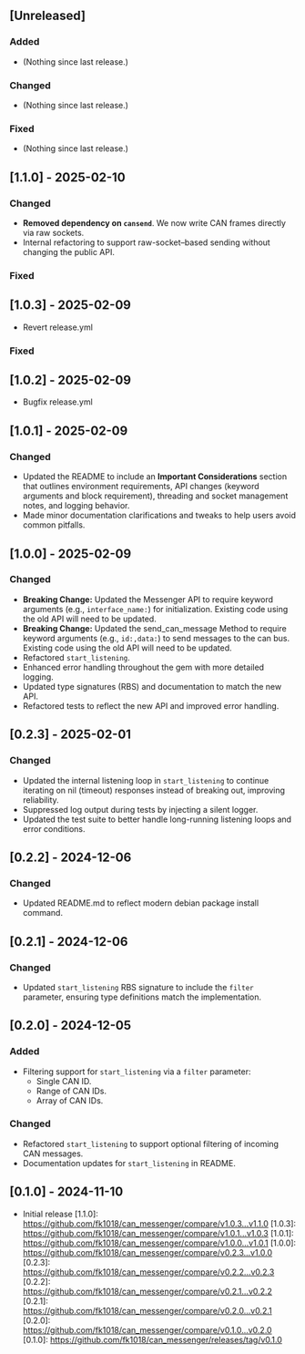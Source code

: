 ## [Unreleased]

### Added

- (Nothing since last release.)

### Changed

- (Nothing since last release.)

### Fixed

- (Nothing since last release.)

## [1.1.0] - 2025-02-10

### Changed

- **Removed dependency on `cansend`**. We now write CAN frames directly via raw sockets.
- Internal refactoring to support raw-socket–based sending without changing the public API.

### Fixed

## [1.0.3] - 2025-02-09

- Revert release.yml

### Fixed

## [1.0.2] - 2025-02-09

- Bugfix release.yml

## [1.0.1] - 2025-02-09

### Changed

- Updated the README to include an **Important Considerations** section that outlines environment requirements, API changes (keyword arguments and block requirement), threading and socket management notes, and logging behavior.
- Made minor documentation clarifications and tweaks to help users avoid common pitfalls.

## [1.0.0] - 2025-02-09

### Changed

- **Breaking Change:** Updated the Messenger API to require keyword arguments (e.g., `interface_name:`) for initialization. Existing code using the old API will need to be updated.
- **Breaking Change:** Updated the send_can_message Method to require keyword arguments (e.g., `id:,data:`) to send messages to the can bus. Existing code using the old API will need to be updated.
- Refactored `start_listening`.
- Enhanced error handling throughout the gem with more detailed logging.
- Updated type signatures (RBS) and documentation to match the new API.
- Refactored tests to reflect the new API and improved error handling.

## [0.2.3] - 2025-02-01

### Changed

- Updated the internal listening loop in `start_listening` to continue iterating on nil (timeout) responses instead of breaking out, improving reliability.
- Suppressed log output during tests by injecting a silent logger.
- Updated the test suite to better handle long-running listening loops and error conditions.

## [0.2.2] - 2024-12-06

### Changed

- Updated README.md to reflect modern debian package install command.

## [0.2.1] - 2024-12-06

### Changed

- Updated `start_listening` RBS signature to include the `filter` parameter, ensuring type definitions match the implementation.

## [0.2.0] - 2024-12-05

### Added

- Filtering support for `start_listening` via a `filter` parameter:
  - Single CAN ID.
  - Range of CAN IDs.
  - Array of CAN IDs.

### Changed

- Refactored `start_listening` to support optional filtering of incoming CAN messages.
- Documentation updates for `start_listening` in README.

## [0.1.0] - 2024-11-10

- Initial release
  [1.1.0]: https://github.com/fk1018/can_messenger/compare/v1.0.3...v1.1.0
  [1.0.3]: https://github.com/fk1018/can_messenger/compare/v1.0.1...v1.0.3
  [1.0.1]: https://github.com/fk1018/can_messenger/compare/v1.0.0...v1.0.1
  [1.0.0]: https://github.com/fk1018/can_messenger/compare/v0.2.3...v1.0.0
  [0.2.3]: https://github.com/fk1018/can_messenger/compare/v0.2.2...v0.2.3
  [0.2.2]: https://github.com/fk1018/can_messenger/compare/v0.2.1...v0.2.2
  [0.2.1]: https://github.com/fk1018/can_messenger/compare/v0.2.0...v0.2.1
  [0.2.0]: https://github.com/fk1018/can_messenger/compare/v0.1.0...v0.2.0
  [0.1.0]: https://github.com/fk1018/can_messenger/releases/tag/v0.1.0
